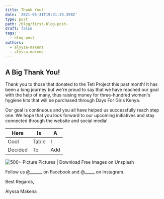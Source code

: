 ```yaml
---
title: Thank You!
date: '2021-05-31T19:31:35.398Z'
type: post
path: /blog/first-blog-post-
draft: false
tags:
  - blog-post
authors:
  - alyysa-makena
  - alyssa-makena
---
```

## A Big Thank You!

Thank you to those that donated to the Teti Project this past month! It has been a long journey but we're proud to say that we have reached our goal with the help of many, thus raising money for three-hundred women's hygiene kits that will be purchased through Days For Girls Kenya.

Our goal is continuous and you all have helped us successfully reach step one. We hope that you look forward to our upcoming initiatives and stay connected through the website and social media!

| Here | Is | A |
| --- | --- | --- |
| Cool | Table | I |
| Decided | To | Add |

![500+ Picture Pictures | Download Free Images on Unsplash](https://images.unsplash.com/photo-1444703686981-a3abbc4d4fe3?ixid=MnwxMjA3fDB8MHxzZWFyY2h8Mnx8cGljdHVyZXxlbnwwfHwwfHw%3D&ixlib=rb-1.2.1&w=1000&q=80)

Follow us @______ on Facebook and @_____ on Instagram.

Best Regards,

Alyssa Makena